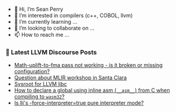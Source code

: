 - 👋 Hi, I’m Sean Perry
- 👀 I’m interested in compilers (c++, COBOL, llvm)
- 🌱 I’m currently learning ...
- 💞️ I’m looking to collaborate on ...
- 📫 How to reach me ...

<!---
s66perry/s66perry is a ✨ special ✨ repository because its `README.md` (this file) appears on your GitHub profile.
You can click the Preview link to take a look at your changes.
--->
### 📕 Latest LLVM Discourse Posts

<!-- DISCOURSE-LLVM:START -->
- [Math-uplift-to-fma pass not working - is it broken or missing configuration?](https://discourse.llvm.org/t/math-uplift-to-fma-pass-not-working-is-it-broken-or-missing-configuration/88690#post_2)
- [Question about MLIR workshop in Santa Clara](https://discourse.llvm.org/t/question-about-mlir-workshop-in-santa-clara/88399#post_10)
- [Sysroot for LLVM libc](https://discourse.llvm.org/t/sysroot-for-llvm-libc/88630#post_5)
- [How to declare a global using inline asm &lpar;`__asm__`&rpar; from C when compiling to `wasm32`?](https://discourse.llvm.org/t/how-to-declare-a-global-using-inline-asm-asm-from-c-when-compiling-to-wasm32/88694#post_2)
- [Is lli&#39;s -force-interpreter=true pure interpreter mode?](https://discourse.llvm.org/t/is-llis-force-interpreter-true-pure-interpreter-mode/88697#post_1)
<!-- DISCOURSE-LLVM:END -->
